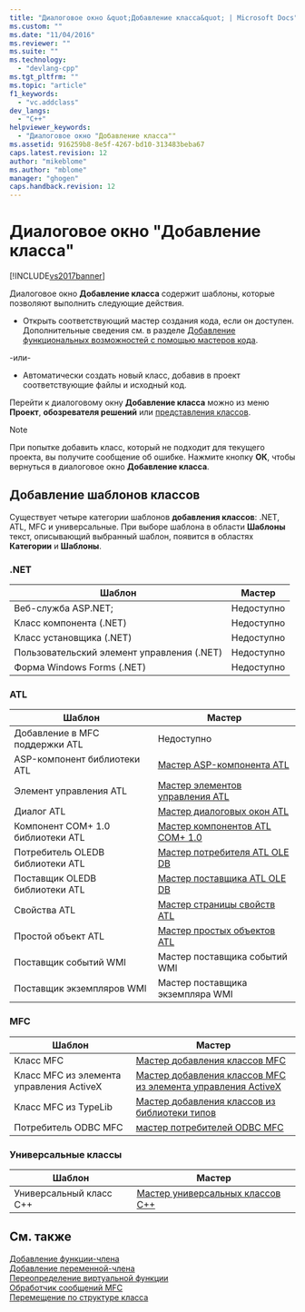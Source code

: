 ```yaml
---
title: "Диалоговое окно &quot;Добавление класса&quot; | Microsoft Docs"
ms.custom: ""
ms.date: "11/04/2016"
ms.reviewer: ""
ms.suite: ""
ms.technology: 
  - "devlang-cpp"
ms.tgt_pltfrm: ""
ms.topic: "article"
f1_keywords: 
  - "vc.addclass"
dev_langs: 
  - "C++"
helpviewer_keywords: 
  - "Диалоговое окно "Добавление класса""
ms.assetid: 916259b8-8e5f-4267-bd10-313483beba67
caps.latest.revision: 12
author: "mikeblome"
ms.author: "mblome"
manager: "ghogen"
caps.handback.revision: 12
---
```

# Диалоговое окно &quot;Добавление класса&quot;
[!INCLUDE[vs2017banner](../assembler/inline/includes/vs2017banner.md)]

Диалоговое окно **Добавление класса** содержит шаблоны, которые позволяют выполнить следующие действия.  
  
-   Открыть соответствующий мастер создания кода, если он доступен. Дополнительные сведения см. в разделе [Добавление функциональных возможностей с помощью мастеров кода](../ide/adding-functionality-with-code-wizards-cpp.md).  
  
 \-или\-  
  
-   Автоматически создать новый класс, добавив в проект соответствующие файлы и исходный код.  
  
 Перейти к диалоговому окну **Добавление класса** можно из меню **Проект**, **обозревателя решений** или [представления классов](http://msdn.microsoft.com/ru-ru/8d7430a9-3e33-454c-a9e1-a85e3d2db925).  
  
> [!NOTE]
>  При попытке добавить класс, который не подходит для текущего проекта, вы получите сообщение об ошибке. Нажмите кнопку **ОК**, чтобы вернуться в диалоговое окно **Добавление класса**.  
  
## Добавление шаблонов классов  
 Существует четыре категории шаблонов **добавления классов**: .NET, ATL, MFC и универсальные. При выборе шаблона в области **Шаблоны** текст, описывающий выбранный шаблон, появится в областях **Категории** и **Шаблоны**.  
  
### .NET  
  
|Шаблон|Мастер|  
|------------|------------|  
|Веб\-служба ASP.NET;|Недоступно|  
|Класс компонента \(.NET\)|Недоступно|  
|Класс установщика \(.NET\)|Недоступно|  
|Пользовательский элемент управления \(.NET\)|Недоступно|  
|Форма Windows Forms \(.NET\)|Недоступно|  
  
### ATL  
  
|Шаблон|Мастер|  
|------------|------------|  
|Добавление в MFC поддержки ATL|Недоступно|  
|ASP\-компонент библиотеки ATL|[Мастер ASP\-компонента ATL](../atl/reference/atl-active-server-page-component-wizard.md)|  
|Элемент управления ATL|[Мастер элементов управления ATL](../atl/reference/atl-control-wizard.md)|  
|Диалог ATL|[Мастер диалоговых окон ATL](../atl/reference/atl-dialog-wizard.md)|  
|Компонент COM\+ 1.0 библиотеки ATL|[Мастер компонентов ATL COM\+ 1.0](../atl/reference/atl-com-plus-1-0-component-wizard.md)|  
|Потребитель OLEDB библиотеки ATL|[Мастер потребителя ATL OLE DB](../atl/reference/atl-ole-db-consumer-wizard.md)|  
|Поставщик OLEDB библиотеки ATL|[Мастер поставщика ATL OLE DB](../atl/reference/atl-ole-db-provider-wizard.md)|  
|Свойства ATL|[Мастер страницы свойств ATL](../atl/reference/atl-property-page-wizard.md)|  
|Простой объект ATL|[Мастер простых объектов ATL](../atl/reference/atl-simple-object-wizard.md)|  
|Поставщик событий WMI|Мастер поставщика событий WMI|  
|Поставщик экземпляров WMI|Мастер поставщика экземпляра WMI|  
  
### MFC  
  
|Шаблон|Мастер|  
|------------|------------|  
|Класс MFC|[Мастер добавления классов MFC](../mfc/reference/mfc-add-class-wizard.md)|  
|Класс MFC из элемента управления ActiveX|[Мастер добавления классов MFC из элемента управления ActiveX](../ide/add-class-from-activex-control-wizard.md)|  
|Класс MFC из TypeLib|[Мастер добавления классов из библиотеки типов](../mfc/reference/add-class-from-typelib-wizard.md)|  
|Потребитель ODBC MFC|[мастер потребителей ODBC MFC](../mfc/reference/mfc-odbc-consumer-wizard.md)|  
  
### Универсальные классы  
  
|Шаблон|Мастер|  
|------------|------------|  
|Универсальный класс C\+\+|[Мастер универсальных классов C\+\+](../ide/generic-cpp-class-wizard.md)|  
  
## См. также  
 [Добавление функции\-члена](../ide/adding-a-member-function-visual-cpp.md)   
 [Добавление переменной\-члена](../ide/adding-a-member-variable-visual-cpp.md)   
 [Переопределение виртуальной функции](../Topic/Overriding%20a%20Virtual%20Function%20\(Visual%20C++\).md)   
 [Обработчик сообщений MFC](../mfc/reference/adding-an-mfc-message-handler.md)   
 [Перемещение по структуре класса](../ide/navigating-the-class-structure-visual-cpp.md)